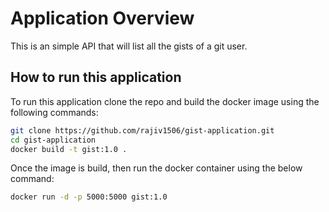 # Application Overview

This is an simple API that will list all the gists of a git user.

## How to run this application

To run this application clone the repo and build the docker image using the following commands:

```bash
git clone https://github.com/rajiv1506/gist-application.git
cd gist-application
docker build -t gist:1.0 .
````
Once the image is build, then run the docker container using the below command:
```bash
docker run -d -p 5000:5000 gist:1.0
```